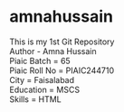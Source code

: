 # amnahussain
This is my 1st Git Repository
<br>
Author - Amna Hussain
<br>
Piaic Batch = 65
<br>
Piaic Roll No = PIAIC244710
<br>
City = Faisalabad
<br>
Education = MSCS
<br>
Skills = HTML

